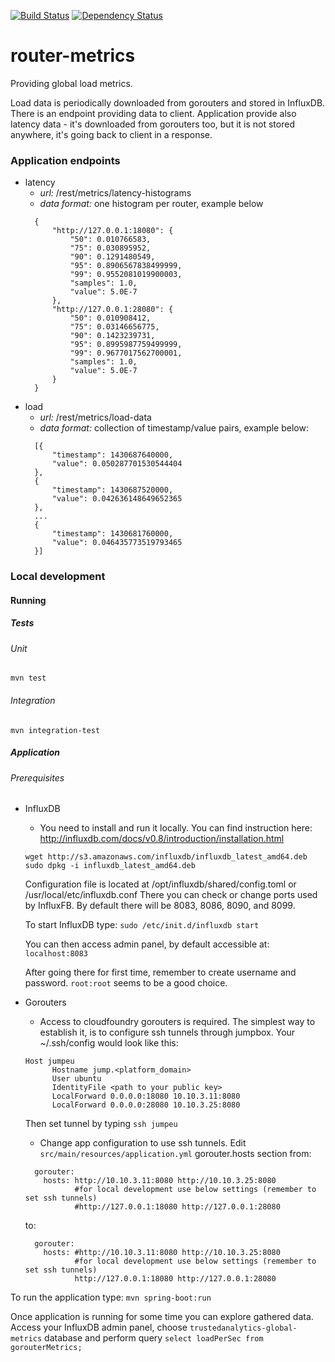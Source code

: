 [![Build Status](https://travis-ci.org/trustedanalytics/router-metrics-provider.svg?branch=master)](https://travis-ci.org/trustedanalytics/router-metrics-provider)
[![Dependency Status](https://www.versioneye.com/user/projects/57236fdaba37ce004309f4c8/badge.svg?style=flat)](https://www.versioneye.com/user/projects/57236fdaba37ce004309f4c8)

# router-metrics
Providing global load metrics. 

Load data is periodically downloaded from gorouters and stored in InfluxDB. There is an endpoint providing data to client.
Application provide also latency data - it's downloaded from gorouters too, but it is not stored anywhere, it's going back to client in a response.

### Application endpoints
* latency
  * *url:* /rest/metrics/latency-histograms
  * *data format:* one histogram per router, example below
  ```
    {
    	"http://127.0.0.1:18080": {
    		"50": 0.010766583,
    		"75": 0.030895952,
    		"90": 0.1291480549,
    		"95": 0.8906567838499999,
    		"99": 0.9552081019900003,
    		"samples": 1.0,
    		"value": 5.0E-7
    	},
    	"http://127.0.0.1:28080": {
    		"50": 0.010908412,
    		"75": 0.03146656775,
    		"90": 0.1423239731,
    		"95": 0.8995987759499999,
    		"99": 0.9677017562700001,
    		"samples": 1.0,
    		"value": 5.0E-7
    	}
    }
  ```
* load
  * *url:* /rest/metrics/load-data
  * *data format:* collection of timestamp/value pairs, example below:
  ```
    [{
    	"timestamp": 1430687640000,
    	"value": 0.050287701530544404
    },
    {
    	"timestamp": 1430687520000,
    	"value": 0.042636148649652365
    },
    ...
    {
    	"timestamp": 1430681760000,
    	"value": 0.046435773519793465
    }]
  ```

### Local development
#### Running
##### Tests
###### Unit
```mvn test```
###### Integration
```mvn integration-test ```
##### Application
###### Prerequisites
* InfluxDB
  * You need to install and run it locally. You can find instruction here: http://influxdb.com/docs/v0.8/introduction/installation.html
  ```
  wget http://s3.amazonaws.com/influxdb/influxdb_latest_amd64.deb
  sudo dpkg -i influxdb_latest_amd64.deb
  ```         
  Configuration file is located at /opt/influxdb/shared/config.toml or /usr/local/etc/influxdb.conf
  There you can check or change ports used by InfluxFB. By default there will be 8083, 8086, 8090, and 8099.

  To start InfluxDB type: ```sudo /etc/init.d/influxdb start```
  
  You can then access admin panel, by default accessible at: ```localhost:8083```
  
  After going there for first time, remember to create username and password. ```root:root``` seems to be a good choice.
  
* Gorouters
  * Access to cloudfoundry gorouters is required. The simplest way to establish it, is to configure ssh tunnels through jumpbox. Your ~/.ssh/config would look like this:
  ```
  Host jumpeu
        Hostname jump.<platform_domain>
        User ubuntu
        IdentityFile <path to your public key>
        LocalForward 0.0.0.0:18080 10.10.3.11:8080
        LocalForward 0.0.0.0:28080 10.10.3.25:8080
  ```
  Then set tunnel by typing ```ssh jumpeu```
  * Change app configuration to use ssh tunnels. Edit ```src/main/resources/application.yml``` gorouter.hosts section from:
  ```
    gorouter:
      hosts: http://10.10.3.11:8080 http://10.10.3.25:8080
             #for local development use below settings (remember to set ssh tunnels)
             #http://127.0.0.1:18080 http://127.0.0.1:28080
  ```
  to:
  ```
    gorouter:
      hosts: #http://10.10.3.11:8080 http://10.10.3.25:8080
             #for local development use below settings (remember to set ssh tunnels)
             http://127.0.0.1:18080 http://127.0.0.1:28080
  ```
  
To run the application type:
```mvn spring-boot:run```

Once application is running for some time you can explore gathered data. Access your InfluxDB admin panel, choose ```trustedanalytics-global-metrics``` database and perform query ```select loadPerSec from gorouterMetrics;```
